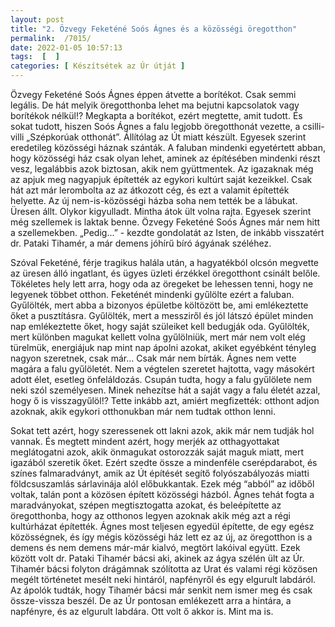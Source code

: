 ```yaml
---
layout: post
title: "2. Özvegy Feketéné Soós Ágnes és a közösségi öregotthon"
permalink:  /7015/ 
date: 2022-01-05 10:57:13
tags:  [  ] 
categories: [ Készítsétek az Úr útját ]
---
```

Özvegy Feketéné Soós Ágnes éppen átvette a borítékot. Csak semmi legális. De hát melyik öregotthonba lehet ma bejutni kapcsolatok vagy borítékok nélkül!? Megkapta a borítékot, ezért megtette, amit tudott. És sokat tudott, hiszen Soós Ágnes a falu legjobb öregotthonát vezette, a csilli-villi „Szépkorúak otthonát”. Állítólag az Út miatt készült. Egyesek szerint eredetileg közösségi háznak szánták. A faluban mindenki egyetértett abban, hogy közösségi ház csak olyan lehet, aminek az építésében mindenki részt vesz, legalábbis azok biztosan, akik nem gyüttmentek. Az igazaknak még az apjuk meg nagyapjuk építették az egykori kultúrt saját kezeikkel. Csak hát azt már lerombolta az az átkozott cég, és ezt a valamit építették helyette. Az új nem-is-közösségi házba soha nem tették be a lábukat. Üresen állt. Olykor kigyulladt. Mintha átok ült volna rajta. Egyesek szerint még szellemek is laktak benne. Özvegy Feketéné Soós Ágnes már nem hitt a szellemekben. „Pedig...” - kezdte gondolatát az Isten, de inkább visszatért dr. Pataki Tihamér, a már demens jóhírű bíró ágyának széléhez. 

Szóval Feketéné, férje tragikus halála után, a hagyatékból olcsón megvette az üresen álló ingatlant, és ügyes üzleti érzékkel öregotthont csinált belőle. Tökéletes hely lett arra, hogy oda az öregeket be lehessen tenni, hogy ne legyenek többet otthon. Feketénét mindenki gyűlölte ezért a faluban. Gyűlölték, mert abba a bizonyos épületbe költözött be, ami emlékeztette őket a pusztításra. Gyűlölték, mert a messziről és jól látszó épület minden nap emlékeztette őket, hogy saját szüleiket kell bedugják oda. Gyűlölték, mert különben magukat kellett volna gyűlölniük, mert már nem volt elég türelmük, energiájuk nap mint nap ápolni azokat, akiket egyébként tényleg nagyon szeretnek, csak már… Csak már nem bírták. Ágnes nem vette magára a falu gyűlöletét. Nem a végtelen szeretet hajtotta, vagy másokért adott élet, esetleg önfeláldozás. Csupán tudta, hogy a falu gyűlölete nem neki szól személyesen. Minek nehezítse hát a saját vagy a falu életét azzal, hogy ő is visszagyűlöl!? Tette inkább azt, amiért megfizették: otthont adjon azoknak, akik egykori otthonukban már nem tudtak otthon lenni.

Sokat tett azért, hogy szeressenek ott lakni azok, akik már nem tudják hol vannak. És megtett mindent azért, hogy merjék az otthagyottakat meglátogatni azok, akik önmagukat ostorozzák saját maguk miatt, mert igazából szeretik őket. Ezért szedte össze a mindenféle cserépdarabot, és színes falmaradványt, amik az Út építését segítő folyószabályozás miatti földcsuszamlás sárlavinája alól előbukkantak. Ezek még “abból” az időből voltak, talán pont a közösen épített közösségi házból. Ágnes tehát fogta a maradványokat, szépen megtisztogatta azokat, és beleépítette az öregotthonba, hogy az otthonos legyen azoknak akik még azt a régi kultúrházat építették. Ágnes most teljesen egyedül építette, de egy egész közösségnek, és így mégis közösségi ház lett ez az új, az öregotthon is a demens és nem demens már-már kialvó, megtört lakóival együtt. Ezek között volt dr. Pataki Tihamér bácsi aki, akinek az ágya szélén ült az Úr. Tihamér bácsi folyton drágámnak szólította az Urat és valami régi közösen megélt történetet mesélt neki hintáról, napfényről és egy elgurult labdáról. Az ápolók tudták, hogy Tihamér bácsi már senkit nem ismer meg és csak össze-vissza beszél. De az Úr pontosan emlékezett arra a hintára, a napfényre, és az elgurult labdára. Ott volt ő akkor is. Mint ma is.
